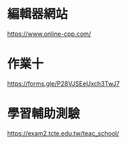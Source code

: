 # 編輯器網站
https://www.online-cpp.com/

# 作業十
https://forms.gle/P28VJSEeUxch3TwJ7

# 學習輔助測驗
https://exam2.tcte.edu.tw/teac_school/

